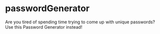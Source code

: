 # passwordGenerator
Are you tired of spending time trying to come up with unique passwords? Use this Password Generator instead! 
